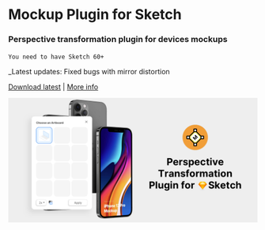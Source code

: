# Mockup Plugin for Sketch
### Perspective transformation plugin for devices mockups
`You need to have Sketch 60+`

_Latest updates: Fixed bugs with mirror distortion

[Download latest](https://github.com/ruslanlatypov/Mockup-Plugin-for-Sketch/releases/download/v2.0.4/mockup.sketchplugin.zip) | [More info](https://www.ls.graphics/mockup-plugin)

![alt text](/about.png "About image")​